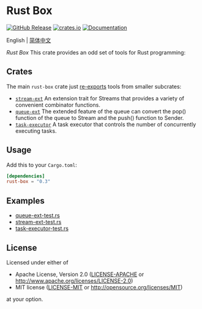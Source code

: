 # Rust Box

<a href="https://github.com/try-box/rust-box/releases"><img alt="GitHub Release" src="https://img.shields.io/github/release/try-box/rust-box?color=brightgreen" /></a>
<a href="https://crates.io/crates/rust-box"><img alt="crates.io" src="https://img.shields.io/crates/v/rust-box" /></a>
<a href="https://docs.rs/rust-box"><img alt="Documentation" src="https://docs.rs/rust-box/badge.svg" /></a>

English | [简体中文](./README-CN.md)

*Rust Box* This crate provides an odd set of tools for Rust programming:

## Crates

The main `rust-box` crate just [re-exports](src/lib.rs) tools from smaller subcrates:

* [`stream-ext`](stream-ext)
  An extension trait for Streams that provides a variety of convenient combinator functions.
* [`queue-ext`](queue-ext)
  The extended feature of the queue can convert the pop() function of the queue to Stream and the push() function to
  Sender.
* [`task-executor`](task-executor)
  A task executor that controls the number of concurrently executing tasks.

## Usage

Add this to your `Cargo.toml`:

```toml
[dependencies]
rust-box = "0.3"
```

## Examples

- [queue-ext-test.rs](https://github.com/try-box/rust-box/blob/main/examples/src/queue-ext-test.rs)
- [stream-ext-test.rs](https://github.com/try-box/rust-box/blob/main/examples/src/stream-ext-test.rs)
- [task-executor-test.rs](https://github.com/try-box/rust-box/blob/main/examples/src/task-executor-test.rs)

## License

Licensed under either of

* Apache License, Version 2.0 ([LICENSE-APACHE](LICENSE-APACHE) or http://www.apache.org/licenses/LICENSE-2.0)
* MIT license ([LICENSE-MIT](LICENSE-MIT) or http://opensource.org/licenses/MIT)

at your option.

